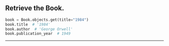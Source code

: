 ## Retrieve the Book.

```python
book = Book.objects.get(title="1984")
book.title  # '1984'
book.author  # 'George Orwell'
book.publication_year  # 1949
```

---
